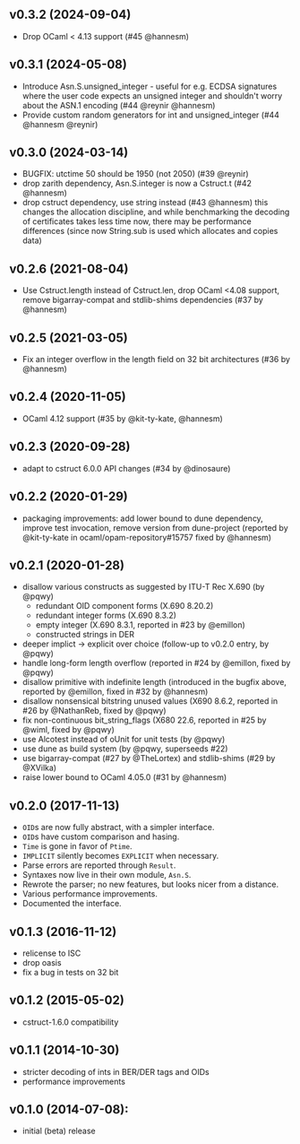## v0.3.2 (2024-09-04)
* Drop OCaml < 4.13 support (#45 @hannesm)

## v0.3.1 (2024-05-08)
* Introduce Asn.S.unsigned_integer - useful for e.g. ECDSA signatures where the
  user code expects an unsigned integer and shouldn't worry about the ASN.1
  encoding (#44 @reynir @hannesm)
* Provide custom random generators for int and unsigned_integer
  (#44 @hannesm @reynir)

## v0.3.0 (2024-03-14)
* BUGFIX: utctime 50 should be 1950 (not 2050) (#39 @reynir)
* drop zarith dependency, Asn.S.integer is now a Cstruct.t (#42 @hannesm)
* drop cstruct dependency, use string instead (#43 @hannesm)
  this changes the allocation discipline, and while benchmarking the decoding
  of certificates takes less time now, there may be performance differences
  (since now String.sub is used which allocates and copies data)

## v0.2.6 (2021-08-04)
* Use Cstruct.length instead of Cstruct.len, drop OCaml <4.08 support,
  remove bigarray-compat and stdlib-shims dependencies (#37 by @hannesm)

## v0.2.5 (2021-03-05)
* Fix an integer overflow in the length field on 32 bit architectures
  (#36 by @hannesm)

## v0.2.4 (2020-11-05)
* OCaml 4.12 support (#35 by @kit-ty-kate, @hannesm)

## v0.2.3 (2020-09-28)
* adapt to cstruct 6.0.0 API changes (#34 by @dinosaure)

## v0.2.2 (2020-01-29)
* packaging improvements: add lower bound to dune dependency, improve test
  invocation, remove version from dune-project
  (reported by @kit-ty-kate in ocaml/opam-repository#15757 fixed by @hannesm)

## v0.2.1 (2020-01-28)
* disallow various constructs as suggested by ITU-T Rec X.690 (by @pqwy)
  * redundant OID component forms (X.690 8.20.2)
  * redundant integer forms (X.690 8.3.2)
  * empty integer (X.690 8.3.1, reported in #23 by @emillon)
  * constructed strings in DER
* deeper implict -> explicit over choice (follow-up to v0.2.0 entry, by @pqwy)
* handle long-form length overflow (reported in #24 by @emillon, fixed by @pqwy)
* disallow primitive with indefinite length (introduced in the bugfix above,
  reported by @emillon, fixed in #32 by @hannesm)
* disallow nonsensical bitstring unused values (X690 8.6.2, reported in #26
  by @NathanReb, fixed by @pqwy)
* fix non-continuous bit_string_flags (X680 22.6, reported in #25 by @wiml,
  fixed by @pqwy)
* use Alcotest instead of oUnit for unit tests (by @pqwy)
* use dune as build system (by @pqwy, superseeds #22)
* use bigarray-compat (#27 by @TheLortex) and stdlib-shims (#29 by @XVilka)
* raise lower bound to OCaml 4.05.0 (#31 by @hannesm)

## v0.2.0 (2017-11-13)
* `OID`s are now fully abstract, with a simpler interface.
* `OID`s have custom comparison and hasing.
* `Time` is gone in favor of `Ptime`.
* `IMPLICIT` silently becomes `EXPLICIT` when necessary.
* Parse errors are reported through `Result`.
* Syntaxes now live in their own module, `Asn.S`.
* Rewrote the parser; no new features, but looks nicer from a distance.
* Various performance improvements.
* Documented the interface.

## v0.1.3 (2016-11-12)
* relicense to ISC
* drop oasis
* fix a bug in tests on 32 bit

## v0.1.2 (2015-05-02)
* cstruct-1.6.0 compatibility

## v0.1.1 (2014-10-30)
* stricter decoding of ints in BER/DER tags and OIDs
* performance improvements

## v0.1.0 (2014-07-08):
* initial (beta) release
